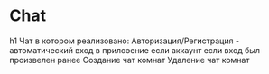 # Chat
h1 Чат в котором реализовано:
    Авторизация/Регистрация - автоматический вход в прилоэение если аккаунт если вход был произвелен ранее
    Создание чат комнат
    Удаление чат комнат
